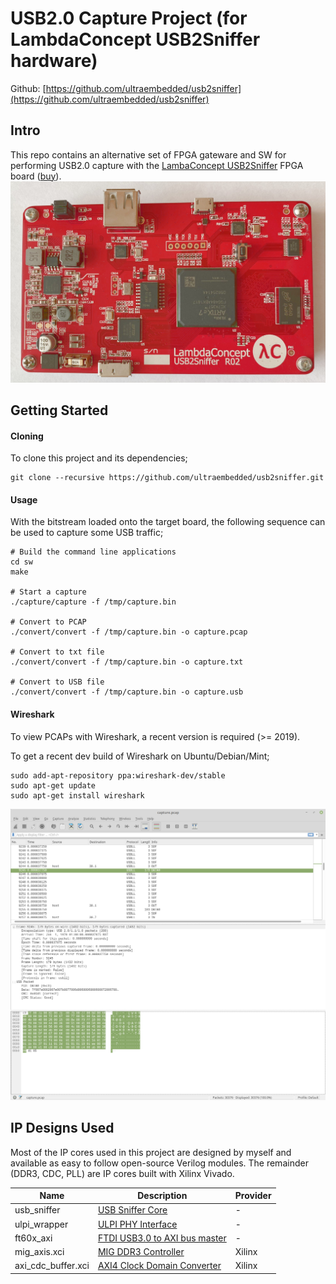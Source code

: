 # USB2.0 Capture Project (for LambdaConcept USB2Sniffer hardware)

Github: [https://github.com/ultraembedded/usb2sniffer](https://github.com/ultraembedded/usb2sniffer)

## Intro
This repo contains an alternative set of FPGA gateware and SW for performing USB2.0 capture with the [LambaConcept USB2Sniffer](http://blog.lambdaconcept.com/doku.php?id=products:usb_sniffer) FPGA board ([buy](http://shop.lambdaconcept.com/home/35-usb2-sniffer.html)).
![USB2Sniffer](docs/usb2sniffer_board.jpg)

## Getting Started

#### Cloning

To clone this project and its dependencies;

```
git clone --recursive https://github.com/ultraembedded/usb2sniffer.git

```

#### Usage

With the bitstream loaded onto the target board, the following sequence can be used to capture some USB traffic;

```
# Build the command line applications
cd sw
make

# Start a capture
./capture/capture -f /tmp/capture.bin

# Convert to PCAP
./convert/convert -f /tmp/capture.bin -o capture.pcap

# Convert to txt file
./convert/convert -f /tmp/capture.bin -o capture.txt

# Convert to USB file
./convert/convert -f /tmp/capture.bin -o capture.usb
```

#### Wireshark

To view PCAPs with Wireshark, a recent version is required (>= 2019).

To get a recent dev build of Wireshark on Ubuntu/Debian/Mint;
```
sudo add-apt-repository ppa:wireshark-dev/stable
sudo apt-get update
sudo apt-get install wireshark
```

![Wireshark](docs/wireshark.png)

## IP Designs Used

Most of the IP cores used in this project are designed by myself and available as easy to follow open-source Verilog modules.
The remainder (DDR3, CDC, PLL) are IP cores built with Xilinx Vivado.

| Name                   | Description                                                 | Provider |
| ---------------------- | ------------------------------------------------------------| -------- |
| usb_sniffer            | [USB Sniffer Core](https://github.com/ultraembedded/core_usb_sniffer) | - |
| ulpi_wrapper           | [ULPI PHY Interface](https://github.com/ultraembedded/core_ulpi_wrapper) | - |
| ft60x_axi              | [FTDI USB3.0 to AXI bus master](https://github.com/ultraembedded/core_ft60x_axi) | - |
| mig_axis.xci           | [MIG DDR3 Controller](https://github.com/ultraembedded/usb2sniffer/blob/master/cores/ddr/mig_axis.xci) | Xilinx |
| axi_cdc_buffer.xci     | [AXI4 Clock Domain Converter](https://github.com/ultraembedded/usb2sniffer/blob/master/cores/cdc/axi_cdc_buffer.xci) | Xilinx |
